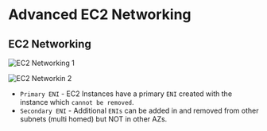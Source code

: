 # Advanced EC2 Networking

## EC2 Networking

![EC2 Networking 1](https://github.com/williammunozr/aws-sa-associate-saac03/blob/main/0900-ELASTIC_COMPUTE_CLOUD(EC2)/00_LEARNINGAIDS/EC2networking-1.png)

![EC2 Networkin 2](https://github.com/williammunozr/aws-sa-associate-saac03/blob/main/0900-ELASTIC_COMPUTE_CLOUD(EC2)/00_LEARNINGAIDS/EC2networking-2.png)

- `Primary ENI` - EC2 Instances have a primary `ENI` created with the instance which `cannot be removed`.
- `Secondary ENI` - Additional `ENIs` can be added in and removed from other subnets (multi homed) but NOT in other AZs.

